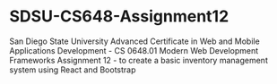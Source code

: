 # SDSU-CS648-Assignment12
San Diego State University Advanced Certificate in Web and Mobile Applications Development - CS 0648.01 Modern Web Development Frameworks Assignment 12 - to create a basic inventory management system using React and Bootstrap

